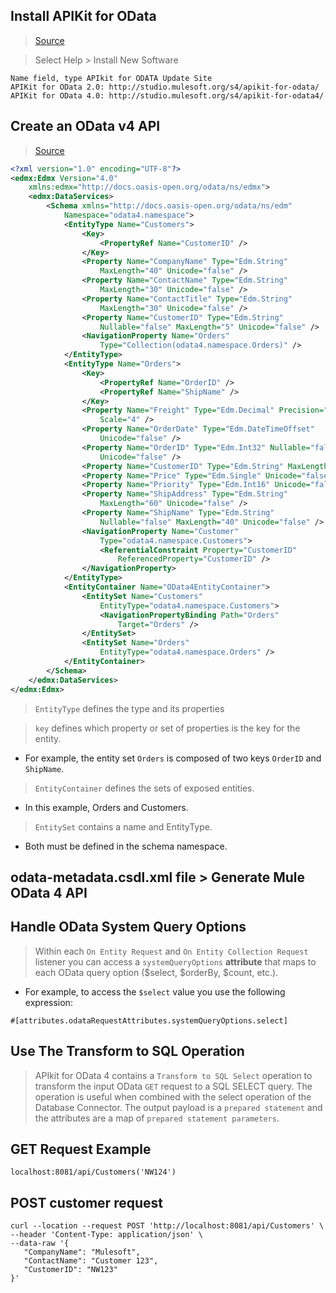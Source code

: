 ## Install APIKit for OData
>[Source](https://docs.mulesoft.com/apikit/4.x/apikit-4-for-odata)

> Select Help > Install New Software
```
Name field, type APIkit for ODATA Update Site
APIKit for OData 2.0: http://studio.mulesoft.org/s4/apikit-for-odata/
APIKit for OData 4.0: http://studio.mulesoft.org/s4/apikit-for-odata4/
```

## Create an OData v4 API
> [Source](https://docs.mulesoft.com/apikit/4.x/creating-an-odatav4-api-with-apikit)
```xml
<?xml version="1.0" encoding="UTF-8"?>
<edmx:Edmx Version="4.0"
	xmlns:edmx="http://docs.oasis-open.org/odata/ns/edmx">
	<edmx:DataServices>
		<Schema xmlns="http://docs.oasis-open.org/odata/ns/edm"
			Namespace="odata4.namespace">
			<EntityType Name="Customers">
				<Key>
					<PropertyRef Name="CustomerID" />
				</Key>
				<Property Name="CompanyName" Type="Edm.String"
					MaxLength="40" Unicode="false" />
				<Property Name="ContactName" Type="Edm.String"
					MaxLength="30" Unicode="false" />
				<Property Name="ContactTitle" Type="Edm.String"
					MaxLength="30" Unicode="false" />
				<Property Name="CustomerID" Type="Edm.String"
					Nullable="false" MaxLength="5" Unicode="false" />
				<NavigationProperty Name="Orders"
					Type="Collection(odata4.namespace.Orders)" />
			</EntityType>
			<EntityType Name="Orders">
				<Key>
					<PropertyRef Name="OrderID" />
					<PropertyRef Name="ShipName" />
				</Key>
				<Property Name="Freight" Type="Edm.Decimal" Precision="19"
					Scale="4" />
				<Property Name="OrderDate" Type="Edm.DateTimeOffset"
					Unicode="false" />
				<Property Name="OrderID" Type="Edm.Int32" Nullable="false"
					Unicode="false" />
				<Property Name="CustomerID" Type="Edm.String" MaxLength="5" />
				<Property Name="Price" Type="Edm.Single" Unicode="false" />
				<Property Name="Priority" Type="Edm.Int16" Unicode="false" />
				<Property Name="ShipAddress" Type="Edm.String"
					MaxLength="60" Unicode="false" />
				<Property Name="ShipName" Type="Edm.String"
					Nullable="false" MaxLength="40" Unicode="false" />
				<NavigationProperty Name="Customer"
					Type="odata4.namespace.Customers">
					<ReferentialConstraint Property="CustomerID"
						ReferencedProperty="CustomerID" />
				</NavigationProperty>
			</EntityType>
			<EntityContainer Name="OData4EntityContainer">
				<EntitySet Name="Customers"
					EntityType="odata4.namespace.Customers">
					<NavigationPropertyBinding Path="Orders"
						Target="Orders" />
				</EntitySet>
				<EntitySet Name="Orders"
					EntityType="odata4.namespace.Orders" />
			</EntityContainer>
		</Schema>
	</edmx:DataServices>
</edmx:Edmx>
```
> `EntityType` defines the type and its properties

> `key` defines which property or set of properties is the key for the entity.
- For example, the entity set `Orders` is composed of two keys `OrderID` and `ShipName`.
> `EntityContainer` defines the sets of exposed entities.
- In this example, Orders and Customers.
> `EntitySet` contains a name and EntityType.
- Both must be defined in the schema namespace.

## odata-metadata.csdl.xml file > Generate Mule OData 4 API

## Handle OData System Query Options

> Within each `On Entity Request` and `On Entity Collection Request` listener you can access a `systemQueryOptions` **attribute** that maps to each OData query option ($select, $orderBy, $count, etc.). 
- For example, to access the `$select` value you use the following expression:
```
#[attributes.odataRequestAttributes.systemQueryOptions.select]
```

## Use The Transform to SQL Operation
> APIkit for OData 4 contains a `Transform to SQL Select` operation to transform the input OData `GET` request to a SQL SELECT query. 
> The operation is useful when combined with the select operation of the Database Connector. 
> The output payload is a `prepared statement` and the attributes are a map of `prepared statement parameters`.

## GET Request Example
```
localhost:8081/api/Customers('NW124')
```

## POST customer request

```
curl --location --request POST 'http://localhost:8081/api/Customers' \
--header 'Content-Type: application/json' \
--data-raw '{
   "CompanyName": "Mulesoft",
   "ContactName": "Customer 123",
   "CustomerID": "NW123"
}'
```
